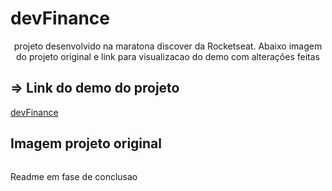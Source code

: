 # devFinance
<p align="center">projeto desenvolvido na maratona discover da Rocketseat. Abaixo imagem do projeto original e link para visualizacao do demo com alterações feitas</p>
<h2> => Link do demo do projeto </h2>
<a href="https://devfinance-eosin.vercel.app/?#">devFinance</a>

## Imagem projeto original
<img src=""/>
<p>Readme em fase de conclusao</p>
